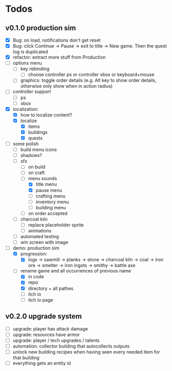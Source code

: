 # Todos

## v0.1.0 production sim

- [x] Bug: on load, notifications don't get reset
- [x] Bug: click Continue -> Pause -> exit to title -> New game. Then the quest log is duplicated
- [x] refactor: extract more stuff from Production
- [ ] options menu
  - [ ] key rebinding
    - [ ] choose controller ps or controller xbox or keyboard+mouse
  - [ ] graphics: toggle order details (e.g. Alt key to show order details, otherwise only show when in action radius)
- [ ] controller support
  - [ ] ps
  - [ ] xbox
- [x] localization:
  - [x] how to localize content?
  - [x] localize
    - [x] items
    - [x] buildings
    - [x] quests
- [ ] some polish
  - [ ] build menu icons
  - [ ] shadows?
  - [ ] sfx
    - [ ] on build
    - [ ] on craft
    - [ ] menu sounds
      - [x] title menu
      - [x] pause menu
      - [ ] crafting menu
      - [ ] inventory menu
      - [ ] building menu
    - [ ] on order accepted
  - [ ] charcoal kiln
    - [ ] replace placeholder sprite
    - [ ] animations
  - [ ] automated testing
  - [ ] win screen with image
- [ ] demo: production sim
  - [x] progression:
    - [x] logs -> sawmill -> planks -> stone -> charcoal kiln -> coal -> iron ore -> smelter -> iron ingots -> smithy -> battle axe
  - [ ] rename game and all occurrences of previous name
    - [x] in code
    - [x] repo
    - [x] directory + all pathes
    - [ ] itch io
    - [ ] itch io page

## v0.2.0 upgrade system

- [ ] upgrade: player has attack damage
- [ ] upgrade: resources have armor
- [ ] upgrade: player / tech upgrades / talents
- [ ] automation: collector building that autocollects outputs
- [ ] unlock new building recipes when having seen every needed item for that building
- [ ] everything gets an entity id
